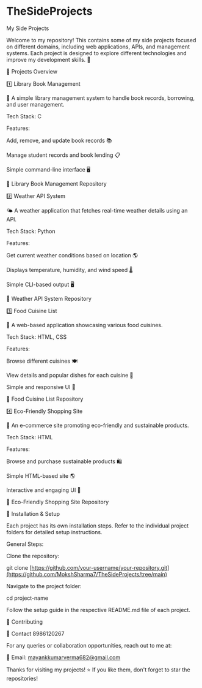 

# TheSideProjects

 My Side Projects

Welcome to my repository! This contains some of my side projects focused on different domains, including web applications, APIs, and management systems. Each project is designed to explore different technologies and improve my development skills. 🚀

📂 Projects Overview

1️⃣ Library Book Management

📖 A simple library management system to handle book records, borrowing, and user management.

Tech Stack: C

Features:

Add, remove, and update book records 📚

Manage student records and book lending 📋

Simple command-line interface 🖥️

📌 Library Book Management Repository

2️⃣ Weather API System

🌤️ A weather application that fetches real-time weather details using an API.

Tech Stack: Python

Features:

Get current weather conditions based on location 🌎

Displays temperature, humidity, and wind speed 🌡️

Simple CLI-based output 🖥️

📌 Weather API System Repository

3️⃣ Food Cuisine List

🍔 A web-based application showcasing various food cuisines.

Tech Stack: HTML, CSS

Features:

Browse different cuisines 🍽️

View details and popular dishes for each cuisine 🥗

Simple and responsive UI 📱

📌 Food Cuisine List Repository

4️⃣ Eco-Friendly Shopping Site

🌱 An e-commerce site promoting eco-friendly and sustainable products.

Tech Stack: HTML

Features:

Browse and purchase sustainable products 🛍️

Simple HTML-based site 🌎

Interactive and engaging UI 💚

📌 Eco-Friendly Shopping Site Repository

🔧 Installation & Setup

Each project has its own installation steps. Refer to the individual project folders for detailed setup instructions.

General Steps:

Clone the repository:

git clone [https://github.com/your-username/your-repository.git](https://github.com/MokshSharma7/TheSideProjects/tree/main)

Navigate to the project folder:

cd project-name

Follow the setup guide in the respective README.md file of each project.

🤝 Contributing


📩 Contact 8986120267

For any queries or collaboration opportunities, reach out to me at:

📧 Email: mayankkumarverma682@gmail.com



Thanks for visiting my projects! ⭐ If you like them, don't forget to star the repositories!
